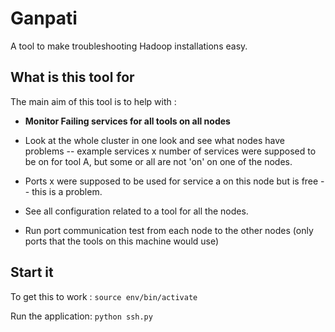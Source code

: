 # Ganpati
A tool to make troubleshooting Hadoop installations easy.

## What is this tool for 
The main aim of this tool is to help with :

- **Monitor Failing services for all tools on all nodes**
- Look at the whole cluster in one look and see what nodes have problems -- example services x number of services were supposed to be on for tool A, but some or all are not 'on' on one of the nodes.
- Ports x were supposed to be used for service a on this node but is free -- this is a problem.

- See all configuration related to a tool for all the nodes.
- Run port communication test from each node to the other nodes (only ports that the tools on this machine would use)


## Start it
To get this to work : 
`source env/bin/activate`

Run the application: 
`python ssh.py`


